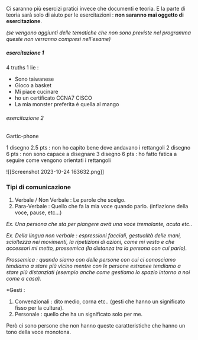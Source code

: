 Ci saranno più esercizi pratici invece che documenti e teoria. E la parte di teoria sarà solo di aiuto per le esercitazioni : **non saranno mai oggetto di esercitazione**.

*(se vengono aggiunti delle tematiche che non sono previste nel programma queste non verranno compresi nell'esame)*

##### esercitazione 1

4 truths 1 lie : 
- Sono taiwanese
- Gioco a basket
- Mi piace cucinare
- ho un certificato CCNA7 CISCO
- La mia monster preferita è quella al mango

###### esercitazione 2

Gartic-phone

1 disegno 2.5 pts : non ho capito bene dove andavano i rettangoli
2 disegno 6 pts : non sono capace a disegnare
3 disegno 6 pts : ho fatto fatica a seguire come vengono orientati i rettangoli

![[Screenshot 2023-10-24 163632.png]]

### Tipi di comunicazione

1) Verbale / Non Verbale : Le parole che scelgo.
2) Para-Verbale : Quello che fa la mia voce quando parlo. (inflazione della voce, pause, etc...)

*Ex. Una persona che sta per piangere avrà una voce tremolante, acuta etc..*

*Ex. Della lingua non verbale : espressioni facciali, gestualità delle mani, scioltezza nei movimenti, la ripetizioni di azioni, come mi vesto e che accessori mi metto, prossemica (la distanza tra la persona con cui parlo).*

*Prossemica : quando siamo con delle persone con cui ci conosciamo tendiamo a stare più vicino mentre con le persone estranee tendiamo a stare più distanziati (esempio anche come gestiamo lo spazio intorno a noi come a casa).*

*Gesti : 
1) Convenzionali : dito medio, corna etc.. (gesti che hanno un significato fisso per la cultura).
2) Personale : quello che ha un significato solo per me.

Però ci sono persone che non hanno queste caratteristiche che hanno un tono della voce monotona.